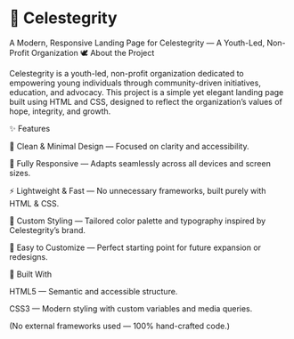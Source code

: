 # 🌟 Celestegrity
A Modern, Responsive Landing Page for Celestegrity — A Youth-Led, Non-Profit Organization
🕊️ About the Project

Celestegrity is a youth-led, non-profit organization dedicated to empowering young individuals through community-driven initiatives, education, and advocacy.
This project is a simple yet elegant landing page built using HTML and CSS, designed to reflect the organization’s values of hope, integrity, and growth.

✨ Features

🧭 Clean & Minimal Design — Focused on clarity and accessibility.

📱 Fully Responsive — Adapts seamlessly across all devices and screen sizes.

⚡ Lightweight & Fast — No unnecessary frameworks, built purely with HTML & CSS.

🎨 Custom Styling — Tailored color palette and typography inspired by Celestegrity’s brand.

🧩 Easy to Customize — Perfect starting point for future expansion or redesigns.

🧰 Built With

HTML5 — Semantic and accessible structure.

CSS3 — Modern styling with custom variables and media queries.

(No external frameworks used — 100% hand-crafted code.)
